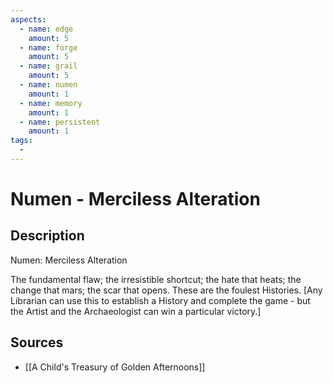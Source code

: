 ```yaml
---
aspects: 
  - name: edge
    amount: 5
  - name: forge
    amount: 5
  - name: grail
    amount: 5
  - name: numen
    amount: 1
  - name: memory
    amount: 1
  - name: persistent
    amount: 1
tags:
  - 
---
```


# Numen - Merciless Alteration

## Description
Numen: Merciless Alteration

The fundamental flaw; the irresistible shortcut; the hate that heats; the change that mars; the scar that opens. These are the foulest Histories.  [Any Librarian can use this to establish a History and complete the game - but the Artist and the Archaeologist can win a particular victory.]
## Sources
- [[A Child's Treasury of Golden Afternoons]]